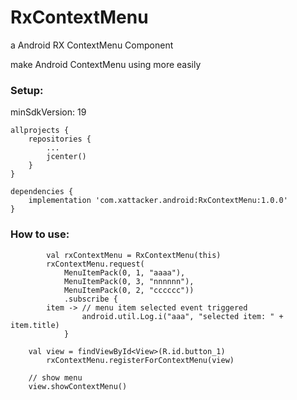 # RxContextMenu
a Android RX ContextMenu Component

make Android ContextMenu using more easily

### Setup:

minSdkVersion: 19

``` 
allprojects {
    repositories {
        ...
        jcenter()
    }
}

dependencies {
    implementation 'com.xattacker.android:RxContextMenu:1.0.0'
}
``` 

### How to use:
``` 
        val rxContextMenu = RxContextMenu(this)
        rxContextMenu.request(
            MenuItemPack(0, 1, "aaaa"),
            MenuItemPack(0, 3, "nnnnnn"),
            MenuItemPack(0, 2, "cccccc"))
            .subscribe {
		item -> // menu item selected event triggered
                android.util.Log.i("aaa", "selected item: " + item.title)
            }

	val view = findViewById<View>(R.id.button_1)
        rxContextMenu.registerForContextMenu(view)
	
	// show menu
	view.showContextMenu()
``` 
